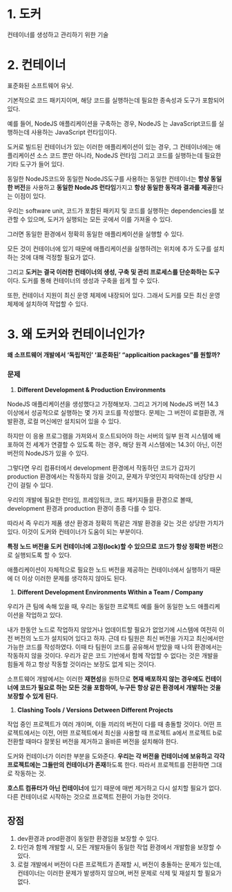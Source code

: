 
# 1. 도커

컨테이너를 생성하고 관리하기 위한 기술

# 2. 컨테이너

표준화된 소프트웨어 유닛.

기본적으로 코드 패키지이며, 해당 코드를 실행하는데 필요한 종속성과 도구가 포함되어있다.

예를 들어, NodeJS 애플리케이션을 구축하는 경우, NodeJS 는 JavaScript코드를 실행하는데 사용하는 JavaScript 런타임이다.

도커로 빌드된 컨테이너가 있는 이러한 애플리케이션이 있는 경우, 그 컨테이너에는 애플리케이션 소스 코드 뿐만 아니라, NodeJS 런타임 그리고 코드를 실행하는데 필요한 기타 도구가 들어 있다.

동일한 NodeJS코드와 동일한 NodeJS도구를 사용하는 동일한 컨테이너는 **항상 동일한 버전**을 사용하고 **동일한 NodeJS 런타임**가지고 **항상 동일한 동작과 결과를 제공**한다는 이점이 있다.

우리는 software unit, 코드가 포함된 패키지 및 코드를 실행하는 dependencies를 보관할 수 있으며, 도커가 실행되는 모든 곳에서 이를 가져올 수 있다. 

그러면 동일한 환경에서 정확히 동일한 애플리케이션을 실행할 수 있다. 

모든 것이 컨테이너에 있기 때문에 애플리케이션을 실행하려는 위치에 추가 도구를 설치하는 것에 대해 걱정할 필요가 없다.

그리고 **도커는 결국 이러한 컨테이너의 생성, 구축 및 관리 프로세스를 단순화하는 도구**이다. 도커를 통해 컨테이너의 생성과 구축을 쉽게 할 수 있다.

또한, 컨테이너 지원이 최신 운영 체제에 내장되어 있다. 그래서 도커를 모든 최신 운영 체제에 설치하여 작업할 수 있다. 

# 3. 왜 도커와 컨테이너인가?

**왜 소프트웨어 개발에서 ‘독립적인’ ‘표준화된’ “applicaition packages”를 원할까?**

### 문제

1. **Different Development & Production Environments**

NodeJS 애플리케이션을 생성했다고 가정해보자. 그리고 거기에 NodeJS 버전 14.3 이상에서 성공적으로 실행하는 몇 가지 코드를 작성했다. 문제는 그 버전이 로컬환경, 개발환경, 로컬 머신에만 설치되어 있을 수 있다. 

하지만 이 응용 프로그램을 가져와서 호스트되어야 하는 서버의 일부 원격 시스템에 배포하여 전 세계가 연결할 수 있도록 하는 경우, 해당 원격 시스템에는 14.3이 아닌, 이전 버전의 NodeJS가 있을 수 있다.

그렇다면 우리 컴퓨터에서 development 환경에서 작동하던 코드가 갑자기 production 환경에서는 작동하지 않을 것이고, 문제가 무엇인지 파악하는데 상당한 시간이 걸릴 수 있다.

우리의 개발에 필요한 런타임, 프레임워크, 코드 패키지들을 환경으로 볼때, development 환경과 production 환경이 종종 다를 수 있다.

따라서 즉 우리가 제품 생산 환경과 정확히 똑같은 개발 환경을 갖는 것은 상당한 가치가 있다. 이것이 도커와 컨테이너가 도움이 되는 부분이다. 

**특정 노드 버전을 도커 컨테이너에 고정(lock)할 수 있으므로 코드가 항상 정확한 버전**으로 실행되도록 할 수 있다. 

애플리케이션이 자체적으로 필요한 노드 버전을 제공하는 컨테이너에서 실행하기 때문에 더 이상 이러한 문제를 생각하지 않아도 된다.

1. **Different Development Environments Within a Team / Company**

우리가 큰 팀에 속해 있을 때, 우리는 동일한 프로젝트 예를 들어 동일한 노드 애플리케이션을 작업하고 있다.

내가 한동안 노드로 작업하지 않았거나 업데이트할 필요가 없었기에 시스템에 여전히 이전 버전의 노드가 설치되어 있다고 하자. 근데 타 팀원은 최신 버전을 가지고 최신에서만 가능한 코드를 작성하였다. 이때 타 팀원이 코드를 공유해서 받았을 때 나의 환경에서는 작동하지 않을 것이다. 우리가 같은 코드 기반에서 함께 작업할 수 없다는 것은 개발을 힘들게 하고 항상 작동할 것이라는 보장도 없게 되는 것이다.

소프트웨어 개발에서는 이러한 **재현성**을 원하므로  **현재 배포하지 않는 경우에도 컨테이너에 코드가 필요로 하는 모든 것을 포함하여, 누구든 항상 같은 환경에서 개발하는 것을 보장할 수 있게 된다.**

1. **Clashing Tools / Versions Detween Different Projects**

작업 중인 프로젝트가 여러 개이며, 이들 끼리의 버전이 다를 때 충돌할 것이다. 어떤 프로젝트에서는 이전, 어떤 프로젝트에서 최신을 사용할 때 프로젝트 a에서 프로젝트 b로 전환할 때마다 잘못된 버전을 제거하고 올바른 버전을 설치해야 한다.

도커와 컨테이너가 이러한 부분을 도와준다. **우리는 각 버전을 컨테이너에 보유하고 각각 프로젝트에는 그들만의 컨테이너가 존재**하도록 한다. 따라서 프로젝트를 전환하면 그대로 작동하는 것. 

**호스트 컴퓨터가 아닌 컨테이너**에 있기 때문에 매번 제거하고 다시 설치할 필요가 없다. 다른 컨테이너로 시작하는 것으로 프로젝트 전환이 가능한 것이다.

## 장점

1. dev환경과 prod환경이 동일한 환경임을 보장할 수 있다.
2. 타인과 함께 개발할 시, 모든 개발자들이 동일한 작업 환경에서 개발함을 보장할 수 있다.
3. 로컬 개발에서 버전이 다른 프로젝트가 존재할 시, 버전이 충돌하는 문제가 있는데, 컨테이너는 이러한 문제가 발생하지 않으며, 버전 문제로 삭제 및 재설치 할 필요가 없다.